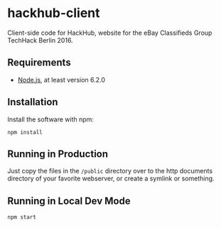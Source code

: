 # hackhub-client

Client-side code for HackHub, website for the eBay Classifieds Group TechHack Berlin 2016.

## Requirements

* [Node.js](https://nodejs.org/), at least version 6.2.0

## Installation

Install the software with npm:

```
npm install
```

## Running in Production

Just copy the files in the `/public` directory over to the http documents directory of your
favorite webserver, or create a symlink or something.

## Running in Local Dev Mode

```
npm start
```
